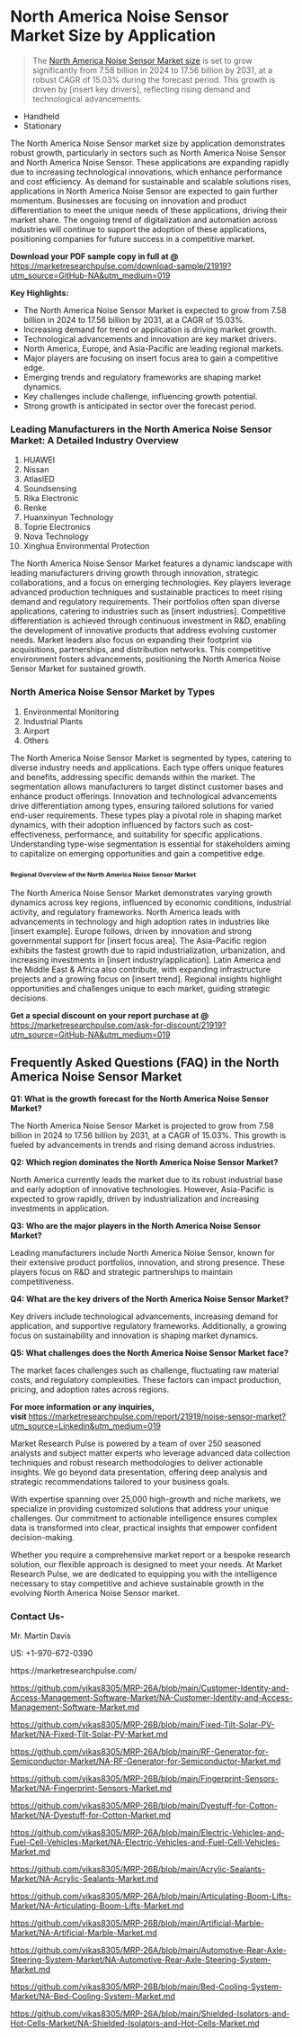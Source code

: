 
<h1>North America Noise Sensor Market&nbsp;Size by Application</h1><blockquote><p>The <a href="https://marketresearchpulse.com/download-sample/21919?utm_source=GitHub-NA&amp;utm_medium=019">North America Noise Sensor Market size</a> is set to grow significantly from 7.58 billion in 2024 to 17.56 billion by 2031, at a robust CAGR of 15.03% during the forecast period. This growth is driven by [insert key drivers], reflecting rising demand and technological advancements.</p></blockquote><ul><li>Handheld<li> Stationary</li></ul><p>The North America Noise Sensor market size by application demonstrates robust growth, particularly in sectors such as North America Noise Sensor and North America Noise Sensor. These applications are expanding rapidly due to increasing technological innovations, which enhance performance and cost efficiency. As demand for sustainable and scalable solutions rises, applications in North America Noise Sensor are expected to gain further momentum. Businesses are focusing on innovation and product differentiation to meet the unique needs of these applications, driving their market share. The ongoing trend of digitalization and automation across industries will continue to support the adoption of these applications, positioning companies for future success in a competitive market.</p><p><strong>Download your PDF sample copy in full at @ </strong><a href="https://marketresearchpulse.com/download-sample/21919?utm_source=GitHub-NA&amp;utm_medium=019">https://marketresearchpulse.com/download-sample/21919?utm_source=GitHub-NA&amp;utm_medium=019</a></p><p><strong>Key Highlights: </strong></p><ul><li>The North America Noise Sensor Market is expected to grow from 7.58 billion in 2024 to 17.56 billion by 2031, at a CAGR of 15.03%.</li><li>Increasing demand for trend or application is driving market growth.</li><li>Technological advancements and innovation are key market drivers.</li><li>North America, Europe, and Asia-Pacific are leading regional markets.</li><li>Major players are focusing on insert focus area to gain a competitive edge.</li><li>Emerging trends and regulatory frameworks are shaping market dynamics.</li><li>Key challenges include challenge, influencing growth potential.</li><li>Strong growth is anticipated in sector over the forecast period.</li></ul><h3>Leading Manufacturers in the North America Noise Sensor Market: A Detailed Industry Overview</h3><ol><li>HUAWEI</li><li>Nissan</li><li>AtlasIED</li><li>Soundsensing</li><li>Rika Electronic</li><li>Renke</li><li>Huanxinyun Technology</li><li>Toprie Electronics</li><li>Nova Technology</li><li>Xinghua Environmental Protection</li></ol><div class="flex max-w-full flex-col flex-grow"><div class="min-h-8 text-message flex w-full flex-col items-end gap-2 whitespace-normal break-words [.text-message+&amp;]:mt-5" dir="auto" data-message-author-role="assistant" data-message-id="fd8432e4-4910-450d-b182-61b7bfb0a01f" data-message-model-slug="gpt-4o"><div class="flex w-full flex-col gap-1 empty:hidden first:pt-[3px]"><div class="markdown prose w-full break-words dark:prose-invert light"><p>The North America Noise Sensor Market features a dynamic landscape with leading manufacturers driving growth through innovation, strategic collaborations, and a focus on emerging technologies. Key players leverage advanced production techniques and sustainable practices to meet rising demand and regulatory requirements. Their portfolios often span diverse applications, catering to industries such as [insert industries]. Competitive differentiation is achieved through continuous investment in R&amp;D, enabling the development of innovative products that address evolving customer needs. Market leaders also focus on expanding their footprint via acquisitions, partnerships, and distribution networks. This competitive environment fosters advancements, positioning the North America Noise Sensor Market for sustained growth.</p></div></div></div></div><h3>North America Noise Sensor Market by Types</h3><ol><li>Environmental Monitoring<li> Industrial Plants<li> Airport<li> Others</li></ol><div class="flex max-w-full flex-col flex-grow"><div class="min-h-8 text-message flex w-full flex-col items-end gap-2 whitespace-normal break-words [.text-message+&amp;]:mt-5" dir="auto" data-message-author-role="assistant" data-message-id="084470be-0bb7-4664-bddf-5156b4f41249" data-message-model-slug="gpt-4o-mini"><div class="flex w-full flex-col gap-1 empty:hidden first:pt-[3px]"><div class="markdown prose w-full break-words dark:prose-invert light"><p>The North America Noise Sensor Market is segmented by types, catering to diverse industry needs and applications. Each type offers unique features and benefits, addressing specific demands within the market. The segmentation allows manufacturers to target distinct customer bases and enhance product offerings. Innovation and technological advancements drive differentiation among types, ensuring tailored solutions for varied end-user requirements. These types play a pivotal role in shaping market dynamics, with their adoption influenced by factors such as cost-effectiveness, performance, and suitability for specific applications. Understanding type-wise segmentation is essential for stakeholders aiming to capitalize on emerging opportunities and gain a competitive edge.</p></div></div></div></div><h3><span style="font-size: 11px;">Regional Overview of the North America Noise Sensor Market</span></h3><div class="flex max-w-full flex-col flex-grow"><div class="min-h-8 text-message flex w-full flex-col items-end gap-2 whitespace-normal break-words [.text-message+&amp;]:mt-5" dir="auto" data-message-author-role="assistant" data-message-id="e9038762-ce64-4e30-91c9-9bd413514231" data-message-model-slug="gpt-4o-mini"><div class="flex w-full flex-col gap-1 empty:hidden first:pt-[3px]"><div class="markdown prose w-full break-words dark:prose-invert light"><p>The North America Noise Sensor Market demonstrates varying growth dynamics across key regions, influenced by economic conditions, industrial activity, and regulatory frameworks. North America leads with advancements in technology and high adoption rates in industries like [insert example]. Europe follows, driven by innovation and strong governmental support for [insert focus area]. The Asia-Pacific region exhibits the fastest growth due to rapid industrialization, urbanization, and increasing investments in [insert industry/application]. Latin America and the Middle East &amp; Africa also contribute, with expanding infrastructure projects and a growing focus on [insert trend]. Regional insights highlight opportunities and challenges unique to each market, guiding strategic decisions.</p></div></div></div></div><p><strong>Get a special discount on your report purchase at @ </strong><a href="https://marketresearchpulse.com/ask-for-discount/21919?utm_source=GitHub-NA&amp;utm_medium=019">https://marketresearchpulse.com/ask-for-discount/21919?utm_source=GitHub-NA&amp;utm_medium=019</a></p><h2>Frequently Asked Questions (FAQ) in the North America Noise Sensor Market</h2><p><strong>Q1: What is the growth forecast for the North America Noise Sensor Market?</strong></p><p>The North America Noise Sensor Market is projected to grow from 7.58 billion in 2024 to 17.56 billion by 2031, at a CAGR of 15.03%. This growth is fueled by advancements in trends and rising demand across industries.</p><p><strong>Q2: Which region dominates the North America Noise Sensor Market?</strong></p><p>North America currently leads the market due to its robust industrial base and early adoption of innovative technologies. However, Asia-Pacific is expected to grow rapidly, driven by industrialization and increasing investments in application.</p><p><strong>Q3: Who are the major players in the North America Noise Sensor Market?</strong></p><p>Leading manufacturers include North America Noise Sensor, known for their extensive product portfolios, innovation, and strong presence. These players focus on R&amp;D and strategic partnerships to maintain competitiveness.</p><p><strong>Q4: What are the key drivers of the North America Noise Sensor Market?</strong></p><p>Key drivers include technological advancements, increasing demand for application, and supportive regulatory frameworks. Additionally, a growing focus on sustainability and innovation is shaping market dynamics.</p><p><strong>Q5: What challenges does the North America Noise Sensor Market face?</strong></p><p>The market faces challenges such as challenge, fluctuating raw material costs, and regulatory complexities. These factors can impact production, pricing, and adoption rates across regions.</p><p><strong>For more information or any inquiries, visit&nbsp;</strong><a href="https://marketresearchpulse.com/report/21919/noise-sensor-market?utm_source=Linkedin&utm_medium=019">https://marketresearchpulse.com/report/21919/noise-sensor-market?utm_source=Linkedin&utm_medium=019</a></p><p>Market Research Pulse is powered by a team of over 250 seasoned analysts and subject matter experts who leverage advanced data collection techniques and robust research methodologies to deliver actionable insights. We go beyond data presentation, offering deep analysis and strategic recommendations tailored to your business goals.</p><p>With expertise spanning over 25,000 high-growth and niche markets, we specialize in providing customized solutions that address your unique challenges. Our commitment to actionable intelligence ensures complex data is transformed into clear, practical insights that empower confident decision-making.</p><p>Whether you require a comprehensive market report or a bespoke research solution, our flexible approach is designed to meet your needs. At Market Research Pulse, we are dedicated to equipping you with the intelligence necessary to stay competitive and achieve sustainable growth in the evolving North America Noise Sensor market.</p><h3><strong>Contact Us-</strong></h3><p>Mr. Martin Davis</p><p>US: +1-970-672-0390</p><p>https://marketresearchpulse.com/</p><p><a href="https://github.com/vikas8305/MRP-26A/blob/main/Customer-Identity-and-Access-Management-Software-Market/NA-Customer-Identity-and-Access-Management-Software-Market.md">https://github.com/vikas8305/MRP-26A/blob/main/Customer-Identity-and-Access-Management-Software-Market/NA-Customer-Identity-and-Access-Management-Software-Market.md</a></p><p><a href="https://github.com/vikas8305/MRP-26B/blob/main/Fixed-Tilt-Solar-PV-Market/NA-Fixed-Tilt-Solar-PV-Market.md">https://github.com/vikas8305/MRP-26B/blob/main/Fixed-Tilt-Solar-PV-Market/NA-Fixed-Tilt-Solar-PV-Market.md</a></p><p><a href="https://github.com/vikas8305/MRP-26A/blob/main/RF-Generator-for-Semiconductor-Market/NA-RF-Generator-for-Semiconductor-Market.md">https://github.com/vikas8305/MRP-26A/blob/main/RF-Generator-for-Semiconductor-Market/NA-RF-Generator-for-Semiconductor-Market.md</a></p><p><a href="https://github.com/vikas8305/MRP-26B/blob/main/Fingerprint-Sensors-Market/NA-Fingerprint-Sensors-Market.md">https://github.com/vikas8305/MRP-26B/blob/main/Fingerprint-Sensors-Market/NA-Fingerprint-Sensors-Market.md</a></p><p><a href="https://github.com/vikas8305/MRP-26B/blob/main/Dyestuff-for-Cotton-Market/NA-Dyestuff-for-Cotton-Market.md">https://github.com/vikas8305/MRP-26B/blob/main/Dyestuff-for-Cotton-Market/NA-Dyestuff-for-Cotton-Market.md</a></p><p><a href="https://github.com/vikas8305/MRP-26A/blob/main/Electric-Vehicles-and-Fuel-Cell-Vehicles-Market/NA-Electric-Vehicles-and-Fuel-Cell-Vehicles-Market.md">https://github.com/vikas8305/MRP-26A/blob/main/Electric-Vehicles-and-Fuel-Cell-Vehicles-Market/NA-Electric-Vehicles-and-Fuel-Cell-Vehicles-Market.md</a></p><p><a href="https://github.com/vikas8305/MRP-26B/blob/main/Acrylic-Sealants-Market/NA-Acrylic-Sealants-Market.md">https://github.com/vikas8305/MRP-26B/blob/main/Acrylic-Sealants-Market/NA-Acrylic-Sealants-Market.md</a></p><p><a href="https://github.com/vikas8305/MRP-26A/blob/main/Articulating-Boom-Lifts-Market/NA-Articulating-Boom-Lifts-Market.md">https://github.com/vikas8305/MRP-26A/blob/main/Articulating-Boom-Lifts-Market/NA-Articulating-Boom-Lifts-Market.md</a></p><p><a href="https://github.com/vikas8305/MRP-26B/blob/main/Artificial-Marble-Market/NA-Artificial-Marble-Market.md">https://github.com/vikas8305/MRP-26B/blob/main/Artificial-Marble-Market/NA-Artificial-Marble-Market.md</a></p><p><a href="https://github.com/vikas8305/MRP-26A/blob/main/Automotive-Rear-Axle-Steering-System-Market/NA-Automotive-Rear-Axle-Steering-System-Market.md">https://github.com/vikas8305/MRP-26A/blob/main/Automotive-Rear-Axle-Steering-System-Market/NA-Automotive-Rear-Axle-Steering-System-Market.md</a></p><p><a href="https://github.com/vikas8305/MRP-26B/blob/main/Bed-Cooling-System-Market/NA-Bed-Cooling-System-Market.md">https://github.com/vikas8305/MRP-26B/blob/main/Bed-Cooling-System-Market/NA-Bed-Cooling-System-Market.md</a></p><p><a href="https://github.com/vikas8305/MRP-26A/blob/main/Shielded-Isolators-and-Hot-Cells-Market/NA-Shielded-Isolators-and-Hot-Cells-Market.md">https://github.com/vikas8305/MRP-26A/blob/main/Shielded-Isolators-and-Hot-Cells-Market/NA-Shielded-Isolators-and-Hot-Cells-Market.md</a></p>
